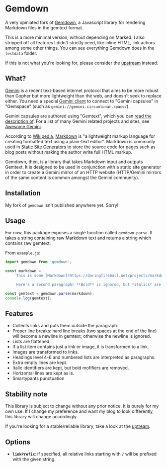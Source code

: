 # Gemdown

A very opiniated fork of [Gemdown](https://github.com/audiodude/gemdown), a Javascript library for rendering Markdown files in the gemtext format.

This is a more minimal version, without depending on Marked. I also stripped off all features I didn't strictly need, like inline HTML, link achors among some other things. You can see everything Gemdown does in the `testdata` folder.

If this is not what you're looking for, please consider the [upstream](https://github.com/audiodude/gemdown) instead.

## What?

[Gemini](https://gemini.circumlunar.space/) is a recent text-based internet protocol that aims to be more robust than Gopher but more lightweight than the web, and doesn't seek to replace either. You need a special [Gemini client](https://github.com/kr1sp1n/awesome-gemini#clients) to connect to "Gemini capsules" in "Gemspace" (such as `gemini://gemini.circumlunar.space/`).

Gemini capsules are authored using "Gemtext", which you can [read the description of](https://gemini.circumlunar.space/docs/gemtext.gmi). For a list of many Gemini related projects and sites, see [Awesome Gemini](https://github.com/kr1sp1n/awesome-gemini).

According to [Wikipedia](https://en.wikipedia.org/wiki/Markdown), [Markdown](https://daringfireball.net/projects/markdown/) is "a lightweight markup language for creating formatted text using a plain-text editor". Markdown is commonly used in [Static Site Generators](https://www.cloudflare.com/learning/performance/static-site-generator/) to store the source code for pages such as blog posts without making the author write full HTML markup.

Gemdown, then, is a library that takes Markdown input and outputs Gemtext. It is designed to be used in conjunction with a static site generator in order to create a Gemini mirror of an HTTP website (HTTP/Gemini mirrors of the same content is common amongst the Gemini community).

## Installation

My fork of `gemdown` isn't published anywhere yet. Sorry!

## Usage

For now, this package exposes a single function called `gemdown.parse`. It takes a string containing raw Markdown text and returns a string which contains raw gemtext.

From `example.js`:

```javascript
import gemdown from 'gemdown';

const markdown = 
    `This is some [Markdown](https://daringfireball.net/projects/markdown)! Links are extracted to the end of the paragraph.

     Here's a second paragraph! **Bold** is ignored, but *italics* are kept, but always _converted_ to the * format.`;

const gemtext = gemdown.parse(markdown);
console.log(gemtext);
```

## Features

- Collects links and puts them outside the paragraph.
- Proper line breaks: hard line breaks (two spaces at the end of the line) will become a newline in gemtext; otherwise the newline is ignored.
- Lists are flattened.
- If a list item contains just a link or image, it is transformed to a link.
- Images are transformed to links.
- Headings level 4-6 and numbered lists are interpreted as paragraphs.
- Extra empty lines are kept.
- Italic identifiers are kept, but bold mofifiers are removed.
- Horizontal lines are kept as is.
- Smartypants punctuation

## Stability note

This library is subject to change without any prior notice. It is purely for my own use. If I change my preference and want my blog to look differently, this library will change accordingly.

If you're looking for a stable/reliable library, take a look at the [uptream](https://github.com/audiodude/gemdown).

## Options

- **`linkPrefix`**: if specified, all relative links starting with `/` will be prefixed with the given string.
